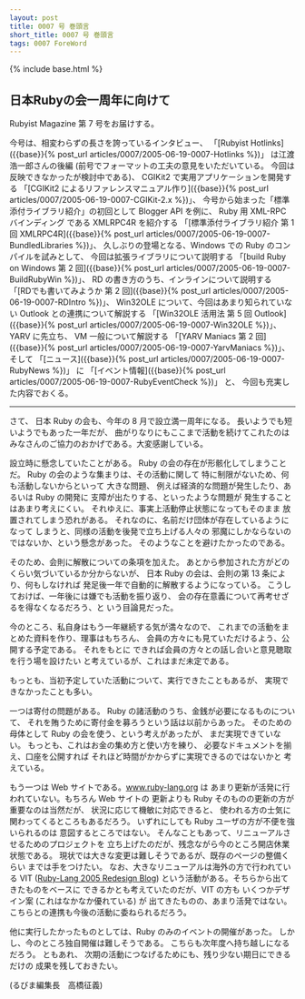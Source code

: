 ```yaml
---
layout: post
title: 0007 号 巻頭言
short_title: 0007 号 巻頭言
tags: 0007 ForeWord
---
```

{% include base.html %}


## 日本Rubyの会一周年に向けて

Rubyist Magazine 第 7 号をお届けする。

今号は、相変わらずの長さを誇っているインタビュー、
「[Rubyist Hotlinks]({{base}}{% post_url articles/0007/2005-06-19-0007-Hotlinks %})」 は江渡浩一郎さんの後編
(前号でフォーマットの工夫の意見をいただいている。
今回は反映できなかったが検討中である)、
CGIKit2 で実用アプリケーションを開発する
「[CGIKit2 によるリファレンスマニュアル作り]({{base}}{% post_url articles/0007/2005-06-19-0007-CGIKit-2.x %})」、
今号から始まった「標準添付ライブラリ紹介」の初回として
Blogger API を例に、 Ruby 用 XML-RPC バインディング
である XMLRPC4R を紹介する
「[標準添付ライブラリ紹介 第 1 回 XMLRPC4R]({{base}}{% post_url articles/0007/2005-06-19-0007-BundledLibraries %})」、
久しぶりの登場となる、Windows での Ruby のコンパイルを試みとして、
今回は拡張ライブラリについて説明する
「[build Ruby on Windows 第 2 回]({{base}}{% post_url articles/0007/2005-06-19-0007-BuildRubyWin %})」、
RD の書き方のうち、インラインについて説明する
「[RDでも書いてみようか 第 2 回]({{base}}{% post_url articles/0007/2005-06-19-0007-RDIntro %})」、
Win32OLE について、今回はあまり知られていない
Outlook との連携について解説する
「[Win32OLE 活用法 第 5 回 Outlook]({{base}}{% post_url articles/0007/2005-06-19-0007-Win32OLE %})」、
YARV に先立ち、 VM 一般について解説する
「[YARV Maniacs 第 2 回]({{base}}{% post_url articles/0007/2005-06-19-0007-YarvManiacs %})」、
そして
「[ニュース]({{base}}{% post_url articles/0007/2005-06-19-0007-RubyNews %})」
に
「[イベント情報]({{base}}{% post_url articles/0007/2005-06-19-0007-RubyEventCheck %})」
と、
今回も充実した内容でおくる。

----

さて、
日本 Ruby の会も、今年の 8 月で設立満一周年になる。
長いようでも短いようでもあった一年だが、
曲がりなりにもここまで活動を続けてこれたのは
みなさんのご協力のおかげである。大変感謝している。

設立時に懸念していたことがある。
Ruby の会の存在が形骸化してしまうことだ。
Ruby の会のような集まりは、その活動に関して
特に制限がないため、何も活動しないからといって
大きな問題、
例えば経済的な問題が発生したり、あるいは Ruby の開発に
支障が出たりする、といったような問題が
発生することはあまり考えにくい。
それゆえに、事実上活動停止状態になってもそのまま
放置されてしまう恐れがある。
それなのに、名前だけ団体が存在しているようになって
しまうと、同様の活動を後発で立ち上げる人々の
邪魔にしかならないのではないか、という懸念があった。
そのようなことを避けたかったのである。

そのため、会則に解散についての条項を加えた。
あとから参加された方がどのくらい気づいているか分からないが、
日本 Ruby の会は、会則の第 13 条により、何もしなければ
発足後一年で自動的に解散するようになっている。
こうしておけば、一年後には嫌でも活動を振り返り、
会の存在意義について再考せざるを得なくなるだろう、と
いう目論見だった。

今のところ、私自身はもう一年継続する気が満々なので、
これまでの活動をまとめた資料を作り、理事はもちろん、
会員の方々にも見ていただけるよう、公開する予定である。
それをもとに
できれば会員の方々との話し合いと意見聴取を行う場を設けたい
と考えているが、これはまだ未定である。

もっとも、当初予定していた活動について、実行できたこともあるが、
実現できなかったことも多い。

一つは寄付の問題がある。
Ruby の諸活動のうち、金銭が必要になるものについて、
それを賄うために寄付金を募ろうという話は以前からあった。
そのための母体として Ruby の会を使う、という考えがあったが、
まだ実現できていない。
もっとも、これはお金の集め方と使い方を練り、
必要なドキュメントを揃え、口座を公開すれば
それほど時間がかからずに実現できるのではないかと
考えている。

もう一つは Web サイトである。www.ruby-lang.org は
あまり更新が活発に行われていない。もちろん Web サイトの
更新よりも Ruby そのものの更新の方が重要なのは当然だが、
状況に応じて機敏に対応できると、
使われる方の士気に関わってくるところもあるだろう。
いずれにしても Ruby ユーザの方が不便を強いられるのは
意図するところではない。
そんなこともあって、リニューアルさせるためのプロジェクトを
立ち上げたのだが、残念ながら今のところ開店休業状態である。
現状では大きな変更は難しそうであるが、既存のページの整備くらい
までは手をつけたい。
なお、大きなリニューアルは海外の方で行われている
VIT ([Ruby-Lang 2005 Redesign Blog](http://redhanded.hobix.com/redesign2005/)) という活動がある。そちらから出てきたものをベースに
できるかとも考えていたのだが、VIT の方も
いくつかデザイン案 (これはなかなか優れている) が
出てきたものの、あまり活発ではない。
こちらとの連携も今後の活動に委ねられるだろう。

他に実行したかったものとしては、Ruby のみのイベントの開催があった。
しかし、今のところ独自開催は難しそうである。
こちらも次年度へ持ち越しになるだろう。
ともあれ、
次期の活動につなげるためにも、残り少ない期日にできるだけの
成果を残しておきたい。

(るびま編集長　高橋征義)


